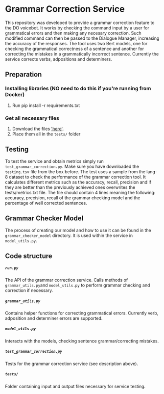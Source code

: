 # Grammar Correction Service

This repository was developed to provide a grammar correction feature to the DO voicebot.
It works by checking the command input by a user for grammatical errors and then making any necesary correction.
Such modified command can then be passed to the Dialogue Manager, increasing the accuracy of the responses.
The tool uses two Bert models, one for checking the grammatical correctness of a sentence and another for correcting the mistakes in a grammatically incorrect sentence. Currently the service corrects verbs, adpositions and determiners.

## Preparation

### Installing libraries (NO need to do this if you're running from Docker)
1. Run pip install -r requirements.txt

### Get all necessary files
1. Download the files ['here'](https://imperialcollegelondon.box.com/s/okzb2csabvgn2wcm6n03cxhol6jdim57).
2. Place them all in the `tests/` folder

## Testing

To test the service and obtain metrics simply run `test_grammar_correction.py`. Make sure you have downloaded the `testing.tsv` file
from the box before. The test uses a sample from the lang-8 dataset to check the performance of the grammar correction tool. It calculates different metrics such as the accuracy, recall, precision and if they are better than the previously achieved ones overwrites the tests/metrics.txt file. The file should contain 4 lines meaning the following: accuracy, precision, recall of the grammar checking model and the percentage of well corrected sentences.

## Grammar Checker Model

The process of creating our model and how to use it can be found in the `grammar_checker_model` directory. It is used within the service in `model_utils.py`.

## Code structure

##### `run.py`

The API of the grammar correction service. Calls methods of `grammar_utils.py`and `model_utils.py` to perform grammar checking and correction if necessary.

##### `grammar_utils.py`

Contains helper functions for correcting grammatical errors. Currently verb, adposition and determiner errors are supported.

##### `model_utils.py`

Interacts with the models, checking sentence grammar/correcting mistakes.

##### `test_grammar_correction.py`

Tests for the grammar correction service (see description above).

##### `tests/`

Folder containing input and output files necessary for service testing.

